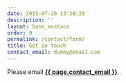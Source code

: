 ```yaml
---
date: 2015-07-20 13:28:29
description: ''
layout: base_eustace
order: 0
permalink: /contact/form/
title: Get in touch
contact_email: dummy@email.com
---
```



<p>Please email <strong><a href="mailto:{{ page.contact_email }}">{{ page.contact_email }}</a></strong>.</p>